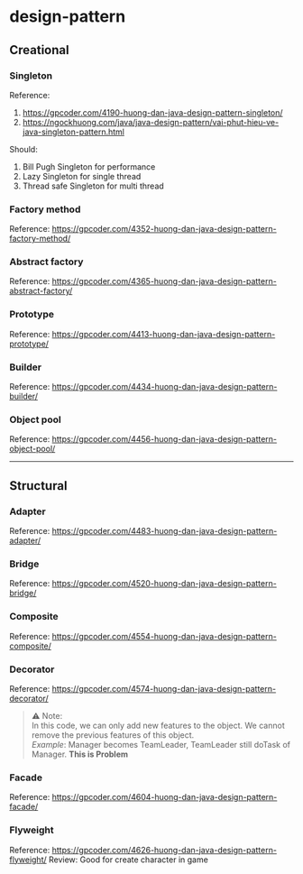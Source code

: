 # design-pattern

## Creational

### Singleton

Reference:

1. https://gpcoder.com/4190-huong-dan-java-design-pattern-singleton/
2. https://ngockhuong.com/java/java-design-pattern/vai-phut-hieu-ve-java-singleton-pattern.html

Should:

1. Bill Pugh Singleton for performance
2. Lazy Singleton for single thread
3. Thread safe Singleton for multi thread

### Factory method

Reference: https://gpcoder.com/4352-huong-dan-java-design-pattern-factory-method/

### Abstract factory

Reference: https://gpcoder.com/4365-huong-dan-java-design-pattern-abstract-factory/

### Prototype

Reference: https://gpcoder.com/4413-huong-dan-java-design-pattern-prototype/

### Builder

Reference: https://gpcoder.com/4434-huong-dan-java-design-pattern-builder/

### Object pool

Reference: https://gpcoder.com/4456-huong-dan-java-design-pattern-object-pool/

<hr/>

## Structural

### Adapter

Reference: https://gpcoder.com/4483-huong-dan-java-design-pattern-adapter/

### Bridge

Reference: https://gpcoder.com/4520-huong-dan-java-design-pattern-bridge/

### Composite

Reference: https://gpcoder.com/4554-huong-dan-java-design-pattern-composite/

### Decorator

Reference: https://gpcoder.com/4574-huong-dan-java-design-pattern-decorator/

> :warning: Note: <br/>
> In this code, we can only add new features to the object. We cannot remove the previous features of this object.<br/>
> _Example_: Manager becomes TeamLeader, TeamLeader still doTask of Manager. **This is Problem**

### Facade

Reference: https://gpcoder.com/4604-huong-dan-java-design-pattern-facade/

### Flyweight

Reference: https://gpcoder.com/4626-huong-dan-java-design-pattern-flyweight/
Review: Good for create character in game
